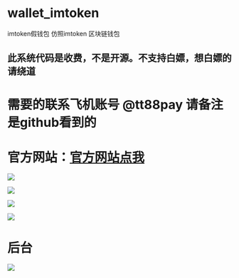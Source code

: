 # wallet_imtoken
imtoken假钱包 仿照imtoken 区块链钱包

## 此系统代码是收费，不是开源。不支持白嫖，想白嫖的请绕道


# 需要的联系飞机账号  @tt88pay  请备注是github看到的

# 官方网站：[官方网站点我]( http://www.debug8888.com "官方网站")



![](https://www.showdoc.com.cn/server/api/attachment/visitFile?sign=6faf0cde8b911b2099744aebbb82d212)

![](https://www.showdoc.com.cn/server/api/attachment/visitFile?sign=ce1a9821e8ea9fa341a05973881bb8ff)

![](https://www.showdoc.com.cn/server/api/attachment/visitFile?sign=0bd0c7e955620836db6c5c8ede291f50)

![](https://www.showdoc.com.cn/server/api/attachment/visitFile?sign=59d09e1c6649d88d857d1a2e843182c0)

# 后台

![](https://www.showdoc.com.cn/server/api/attachment/visitFile?sign=c90a4d81f39cea4dddda7196c46a38a2)
